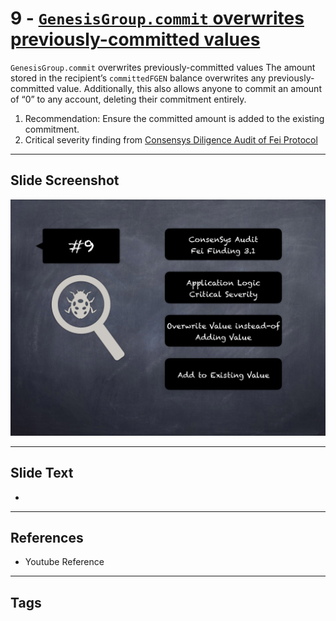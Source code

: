 
# 9 - [`GenesisGroup.commit` overwrites previously-committed values](./`GenesisGroup.commit`%20overwrites%20previously-committed%20values.md)

`GenesisGroup.commit` overwrites previously-committed values The amount stored in the recipient’s `committedFGEN` balance overwrites any previously-committed value. Additionally, this also allows anyone to commit an amount of “0” to any account, deleting their commitment entirely.


1.  Recommendation: Ensure the committed amount is added to the existing commitment.
2.  Critical severity finding from [Consensys Diligence Audit of Fei Protocol](https://consensys.net/diligence/audits/2021/01/fei-protocol/#genesisgroup-commit-overwrites-previously-committed-values)


___
## Slide Screenshot
![009.png](../../images/7.%20Audit%20Findings%20101/009.png)
___
## Slide Text
- 
___
## References
- Youtube Reference
___
## Tags
